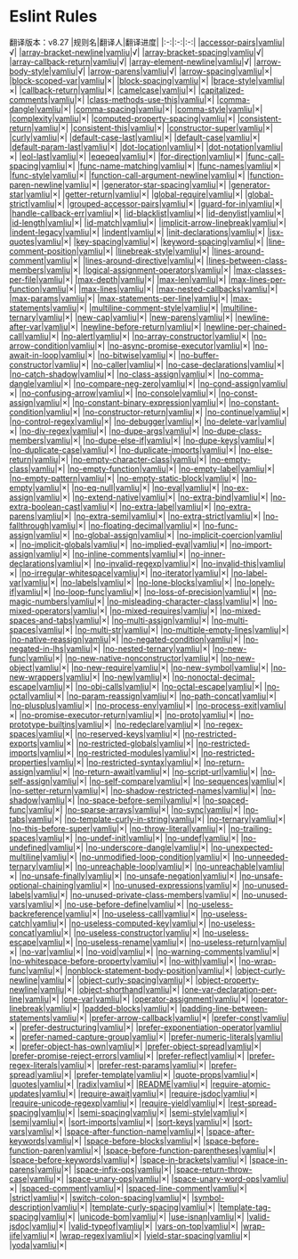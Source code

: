 # Eslint Rules
翻译版本：v8.27
|规则名|翻译人|翻译进度|
|:-:|:-:|:-:|
|[accessor-pairs](https://github.com/vamliu/docs/blob/main/eslint/rules/accessor-pairs.md)|[vamliu](https://github.com/vamliu)|√|
|[array-bracket-newline](https://github.com/vamliu/docs/blob/main/eslint/rules/array-bracket-newline.md)|[vamliu](https://github.com/vamliu)|√|
|[array-bracket-spacing](https://github.com/vamliu/docs/blob/main/eslint/rules/array-bracket-spacing.md)|[vamliu](https://github.com/vamliu)|√|
|[array-callback-return](https://github.com/vamliu/docs/blob/main/eslint/rules/array-callback-return.md)|[vamliu](https://github.com/vamliu)|√|
|[array-element-newline](https://github.com/vamliu/docs/blob/main/eslint/rules/array-element-newline.md)|[vamliu](https://github.com/vamliu)|√|
|[arrow-body-style](https://github.com/vamliu/docs/blob/main/eslint/rules/arrow-body-style.md)|[vamliu](https://github.com/vamliu)|√|
|[arrow-parens](https://github.com/vamliu/docs/blob/main/eslint/rules/arrow-parens.md)|[vamliu](https://github.com/vamliu)|√|
|[arrow-spacing](https://github.com/vamliu/docs/blob/main/eslint/rules/arrow-spacing.md)|[vamliu](https://github.com/vamliu)|×|
|[block-scoped-var](https://github.com/vamliu/docs/blob/main/eslint/rules/block-scoped-var.md)|[vamliu](https://github.com/vamliu)|×|
|[block-spacing](https://github.com/vamliu/docs/blob/main/eslint/rules/block-spacing.md)|[vamliu](https://github.com/vamliu)|×|
|[brace-style](https://github.com/vamliu/docs/blob/main/eslint/rules/brace-style.md)|[vamliu](https://github.com/vamliu)|×|
|[callback-return](https://github.com/vamliu/docs/blob/main/eslint/rules/callback-return.md)|[vamliu](https://github.com/vamliu)|×|
|[camelcase](https://github.com/vamliu/docs/blob/main/eslint/rules/camelcase.md)|[vamliu](https://github.com/vamliu)|×|
|[capitalized-comments](https://github.com/vamliu/docs/blob/main/eslint/rules/capitalized-comments.md)|[vamliu](https://github.com/vamliu)|×|
|[class-methods-use-this](https://github.com/vamliu/docs/blob/main/eslint/rules/class-methods-use-this.md)|[vamliu](https://github.com/vamliu)|×|
|[comma-dangle](https://github.com/vamliu/docs/blob/main/eslint/rules/comma-dangle.md)|[vamliu](https://github.com/vamliu)|×|
|[comma-spacing](https://github.com/vamliu/docs/blob/main/eslint/rules/comma-spacing.md)|[vamliu](https://github.com/vamliu)|×|
|[comma-style](https://github.com/vamliu/docs/blob/main/eslint/rules/comma-style.md)|[vamliu](https://github.com/vamliu)|×|
|[complexity](https://github.com/vamliu/docs/blob/main/eslint/rules/complexity.md)|[vamliu](https://github.com/vamliu)|×|
|[computed-property-spacing](https://github.com/vamliu/docs/blob/main/eslint/rules/computed-property-spacing.md)|[vamliu](https://github.com/vamliu)|×|
|[consistent-return](https://github.com/vamliu/docs/blob/main/eslint/rules/consistent-return.md)|[vamliu](https://github.com/vamliu)|×|
|[consistent-this](https://github.com/vamliu/docs/blob/main/eslint/rules/consistent-this.md)|[vamliu](https://github.com/vamliu)|×|
|[constructor-super](https://github.com/vamliu/docs/blob/main/eslint/rules/constructor-super.md)|[vamliu](https://github.com/vamliu)|×|
|[curly](https://github.com/vamliu/docs/blob/main/eslint/rules/curly.md)|[vamliu](https://github.com/vamliu)|×|
|[default-case-last](https://github.com/vamliu/docs/blob/main/eslint/rules/default-case-last.md)|[vamliu](https://github.com/vamliu)|×|
|[default-case](https://github.com/vamliu/docs/blob/main/eslint/rules/default-case.md)|[vamliu](https://github.com/vamliu)|×|
|[default-param-last](https://github.com/vamliu/docs/blob/main/eslint/rules/default-param-last.md)|[vamliu](https://github.com/vamliu)|×|
|[dot-location](https://github.com/vamliu/docs/blob/main/eslint/rules/dot-location.md)|[vamliu](https://github.com/vamliu)|×|
|[dot-notation](https://github.com/vamliu/docs/blob/main/eslint/rules/dot-notation.md)|[vamliu](https://github.com/vamliu)|×|
|[eol-last](https://github.com/vamliu/docs/blob/main/eslint/rules/eol-last.md)|[vamliu](https://github.com/vamliu)|×|
|[eqeqeq](https://github.com/vamliu/docs/blob/main/eslint/rules/eqeqeq.md)|[vamliu](https://github.com/vamliu)|×|
|[for-direction](https://github.com/vamliu/docs/blob/main/eslint/rules/for-direction.md)|[vamliu](https://github.com/vamliu)|×|
|[func-call-spacing](https://github.com/vamliu/docs/blob/main/eslint/rules/func-call-spacing.md)|[vamliu](https://github.com/vamliu)|×|
|[func-name-matching](https://github.com/vamliu/docs/blob/main/eslint/rules/func-name-matching.md)|[vamliu](https://github.com/vamliu)|×|
|[func-names](https://github.com/vamliu/docs/blob/main/eslint/rules/func-names.md)|[vamliu](https://github.com/vamliu)|×|
|[func-style](https://github.com/vamliu/docs/blob/main/eslint/rules/func-style.md)|[vamliu](https://github.com/vamliu)|×|
|[function-call-argument-newline](https://github.com/vamliu/docs/blob/main/eslint/rules/function-call-argument-newline.md)|[vamliu](https://github.com/vamliu)|×|
|[function-paren-newline](https://github.com/vamliu/docs/blob/main/eslint/rules/function-paren-newline.md)|[vamliu](https://github.com/vamliu)|×|
|[generator-star-spacing](https://github.com/vamliu/docs/blob/main/eslint/rules/generator-star-spacing.md)|[vamliu](https://github.com/vamliu)|×|
|[generator-star](https://github.com/vamliu/docs/blob/main/eslint/rules/generator-star.md)|[vamliu](https://github.com/vamliu)|×|
|[getter-return](https://github.com/vamliu/docs/blob/main/eslint/rules/getter-return.md)|[vamliu](https://github.com/vamliu)|×|
|[global-require](https://github.com/vamliu/docs/blob/main/eslint/rules/global-require.md)|[vamliu](https://github.com/vamliu)|×|
|[global-strict](https://github.com/vamliu/docs/blob/main/eslint/rules/global-strict.md)|[vamliu](https://github.com/vamliu)|×|
|[grouped-accessor-pairs](https://github.com/vamliu/docs/blob/main/eslint/rules/grouped-accessor-pairs.md)|[vamliu](https://github.com/vamliu)|×|
|[guard-for-in](https://github.com/vamliu/docs/blob/main/eslint/rules/guard-for-in.md)|[vamliu](https://github.com/vamliu)|×|
|[handle-callback-err](https://github.com/vamliu/docs/blob/main/eslint/rules/handle-callback-err.md)|[vamliu](https://github.com/vamliu)|×|
|[id-blacklist](https://github.com/vamliu/docs/blob/main/eslint/rules/id-blacklist.md)|[vamliu](https://github.com/vamliu)|×|
|[id-denylist](https://github.com/vamliu/docs/blob/main/eslint/rules/id-denylist.md)|[vamliu](https://github.com/vamliu)|×|
|[id-length](https://github.com/vamliu/docs/blob/main/eslint/rules/id-length.md)|[vamliu](https://github.com/vamliu)|×|
|[id-match](https://github.com/vamliu/docs/blob/main/eslint/rules/id-match.md)|[vamliu](https://github.com/vamliu)|×|
|[implicit-arrow-linebreak](https://github.com/vamliu/docs/blob/main/eslint/rules/implicit-arrow-linebreak.md)|[vamliu](https://github.com/vamliu)|×|
|[indent-legacy](https://github.com/vamliu/docs/blob/main/eslint/rules/indent-legacy.md)|[vamliu](https://github.com/vamliu)|×|
|[indent](https://github.com/vamliu/docs/blob/main/eslint/rules/indent.md)|[vamliu](https://github.com/vamliu)|×|
|[init-declarations](https://github.com/vamliu/docs/blob/main/eslint/rules/init-declarations.md)|[vamliu](https://github.com/vamliu)|×|
|[jsx-quotes](https://github.com/vamliu/docs/blob/main/eslint/rules/jsx-quotes.md)|[vamliu](https://github.com/vamliu)|×|
|[key-spacing](https://github.com/vamliu/docs/blob/main/eslint/rules/key-spacing.md)|[vamliu](https://github.com/vamliu)|×|
|[keyword-spacing](https://github.com/vamliu/docs/blob/main/eslint/rules/keyword-spacing.md)|[vamliu](https://github.com/vamliu)|×|
|[line-comment-position](https://github.com/vamliu/docs/blob/main/eslint/rules/line-comment-position.md)|[vamliu](https://github.com/vamliu)|×|
|[linebreak-style](https://github.com/vamliu/docs/blob/main/eslint/rules/linebreak-style.md)|[vamliu](https://github.com/vamliu)|×|
|[lines-around-comment](https://github.com/vamliu/docs/blob/main/eslint/rules/lines-around-comment.md)|[vamliu](https://github.com/vamliu)|×|
|[lines-around-directive](https://github.com/vamliu/docs/blob/main/eslint/rules/lines-around-directive.md)|[vamliu](https://github.com/vamliu)|×|
|[lines-between-class-members](https://github.com/vamliu/docs/blob/main/eslint/rules/lines-between-class-members.md)|[vamliu](https://github.com/vamliu)|×|
|[logical-assignment-operators](https://github.com/vamliu/docs/blob/main/eslint/rules/logical-assignment-operators.md)|[vamliu](https://github.com/vamliu)|×|
|[max-classes-per-file](https://github.com/vamliu/docs/blob/main/eslint/rules/max-classes-per-file.md)|[vamliu](https://github.com/vamliu)|×|
|[max-depth](https://github.com/vamliu/docs/blob/main/eslint/rules/max-depth.md)|[vamliu](https://github.com/vamliu)|×|
|[max-len](https://github.com/vamliu/docs/blob/main/eslint/rules/max-len.md)|[vamliu](https://github.com/vamliu)|×|
|[max-lines-per-function](https://github.com/vamliu/docs/blob/main/eslint/rules/max-lines-per-function.md)|[vamliu](https://github.com/vamliu)|×|
|[max-lines](https://github.com/vamliu/docs/blob/main/eslint/rules/max-lines.md)|[vamliu](https://github.com/vamliu)|×|
|[max-nested-callbacks](https://github.com/vamliu/docs/blob/main/eslint/rules/max-nested-callbacks.md)|[vamliu](https://github.com/vamliu)|×|
|[max-params](https://github.com/vamliu/docs/blob/main/eslint/rules/max-params.md)|[vamliu](https://github.com/vamliu)|×|
|[max-statements-per-line](https://github.com/vamliu/docs/blob/main/eslint/rules/max-statements-per-line.md)|[vamliu](https://github.com/vamliu)|×|
|[max-statements](https://github.com/vamliu/docs/blob/main/eslint/rules/max-statements.md)|[vamliu](https://github.com/vamliu)|×|
|[multiline-comment-style](https://github.com/vamliu/docs/blob/main/eslint/rules/multiline-comment-style.md)|[vamliu](https://github.com/vamliu)|×|
|[multiline-ternary](https://github.com/vamliu/docs/blob/main/eslint/rules/multiline-ternary.md)|[vamliu](https://github.com/vamliu)|×|
|[new-cap](https://github.com/vamliu/docs/blob/main/eslint/rules/new-cap.md)|[vamliu](https://github.com/vamliu)|×|
|[new-parens](https://github.com/vamliu/docs/blob/main/eslint/rules/new-parens.md)|[vamliu](https://github.com/vamliu)|×|
|[newline-after-var](https://github.com/vamliu/docs/blob/main/eslint/rules/newline-after-var.md)|[vamliu](https://github.com/vamliu)|×|
|[newline-before-return](https://github.com/vamliu/docs/blob/main/eslint/rules/newline-before-return.md)|[vamliu](https://github.com/vamliu)|×|
|[newline-per-chained-call](https://github.com/vamliu/docs/blob/main/eslint/rules/newline-per-chained-call.md)|[vamliu](https://github.com/vamliu)|×|
|[no-alert](https://github.com/vamliu/docs/blob/main/eslint/rules/no-alert.md)|[vamliu](https://github.com/vamliu)|×|
|[no-array-constructor](https://github.com/vamliu/docs/blob/main/eslint/rules/no-array-constructor.md)|[vamliu](https://github.com/vamliu)|×|
|[no-arrow-condition](https://github.com/vamliu/docs/blob/main/eslint/rules/no-arrow-condition.md)|[vamliu](https://github.com/vamliu)|×|
|[no-async-promise-executor](https://github.com/vamliu/docs/blob/main/eslint/rules/no-async-promise-executor.md)|[vamliu](https://github.com/vamliu)|×|
|[no-await-in-loop](https://github.com/vamliu/docs/blob/main/eslint/rules/no-await-in-loop.md)|[vamliu](https://github.com/vamliu)|×|
|[no-bitwise](https://github.com/vamliu/docs/blob/main/eslint/rules/no-bitwise.md)|[vamliu](https://github.com/vamliu)|×|
|[no-buffer-constructor](https://github.com/vamliu/docs/blob/main/eslint/rules/no-buffer-constructor.md)|[vamliu](https://github.com/vamliu)|×|
|[no-caller](https://github.com/vamliu/docs/blob/main/eslint/rules/no-caller.md)|[vamliu](https://github.com/vamliu)|×|
|[no-case-declarations](https://github.com/vamliu/docs/blob/main/eslint/rules/no-case-declarations.md)|[vamliu](https://github.com/vamliu)|×|
|[no-catch-shadow](https://github.com/vamliu/docs/blob/main/eslint/rules/no-catch-shadow.md)|[vamliu](https://github.com/vamliu)|×|
|[no-class-assign](https://github.com/vamliu/docs/blob/main/eslint/rules/no-class-assign.md)|[vamliu](https://github.com/vamliu)|×|
|[no-comma-dangle](https://github.com/vamliu/docs/blob/main/eslint/rules/no-comma-dangle.md)|[vamliu](https://github.com/vamliu)|×|
|[no-compare-neg-zero](https://github.com/vamliu/docs/blob/main/eslint/rules/no-compare-neg-zero.md)|[vamliu](https://github.com/vamliu)|×|
|[no-cond-assign](https://github.com/vamliu/docs/blob/main/eslint/rules/no-cond-assign.md)|[vamliu](https://github.com/vamliu)|×|
|[no-confusing-arrow](https://github.com/vamliu/docs/blob/main/eslint/rules/no-confusing-arrow.md)|[vamliu](https://github.com/vamliu)|×|
|[no-console](https://github.com/vamliu/docs/blob/main/eslint/rules/no-console.md)|[vamliu](https://github.com/vamliu)|×|
|[no-const-assign](https://github.com/vamliu/docs/blob/main/eslint/rules/no-const-assign.md)|[vamliu](https://github.com/vamliu)|×|
|[no-constant-binary-expression](https://github.com/vamliu/docs/blob/main/eslint/rules/no-constant-binary-expression.md)|[vamliu](https://github.com/vamliu)|×|
|[no-constant-condition](https://github.com/vamliu/docs/blob/main/eslint/rules/no-constant-condition.md)|[vamliu](https://github.com/vamliu)|×|
|[no-constructor-return](https://github.com/vamliu/docs/blob/main/eslint/rules/no-constructor-return.md)|[vamliu](https://github.com/vamliu)|×|
|[no-continue](https://github.com/vamliu/docs/blob/main/eslint/rules/no-continue.md)|[vamliu](https://github.com/vamliu)|×|
|[no-control-regex](https://github.com/vamliu/docs/blob/main/eslint/rules/no-control-regex.md)|[vamliu](https://github.com/vamliu)|×|
|[no-debugger](https://github.com/vamliu/docs/blob/main/eslint/rules/no-debugger.md)|[vamliu](https://github.com/vamliu)|×|
|[no-delete-var](https://github.com/vamliu/docs/blob/main/eslint/rules/no-delete-var.md)|[vamliu](https://github.com/vamliu)|×|
|[no-div-regex](https://github.com/vamliu/docs/blob/main/eslint/rules/no-div-regex.md)|[vamliu](https://github.com/vamliu)|×|
|[no-dupe-args](https://github.com/vamliu/docs/blob/main/eslint/rules/no-dupe-args.md)|[vamliu](https://github.com/vamliu)|×|
|[no-dupe-class-members](https://github.com/vamliu/docs/blob/main/eslint/rules/no-dupe-class-members.md)|[vamliu](https://github.com/vamliu)|×|
|[no-dupe-else-if](https://github.com/vamliu/docs/blob/main/eslint/rules/no-dupe-else-if.md)|[vamliu](https://github.com/vamliu)|×|
|[no-dupe-keys](https://github.com/vamliu/docs/blob/main/eslint/rules/no-dupe-keys.md)|[vamliu](https://github.com/vamliu)|×|
|[no-duplicate-case](https://github.com/vamliu/docs/blob/main/eslint/rules/no-duplicate-case.md)|[vamliu](https://github.com/vamliu)|×|
|[no-duplicate-imports](https://github.com/vamliu/docs/blob/main/eslint/rules/no-duplicate-imports.md)|[vamliu](https://github.com/vamliu)|×|
|[no-else-return](https://github.com/vamliu/docs/blob/main/eslint/rules/no-else-return.md)|[vamliu](https://github.com/vamliu)|×|
|[no-empty-character-class](https://github.com/vamliu/docs/blob/main/eslint/rules/no-empty-character-class.md)|[vamliu](https://github.com/vamliu)|×|
|[no-empty-class](https://github.com/vamliu/docs/blob/main/eslint/rules/no-empty-class.md)|[vamliu](https://github.com/vamliu)|×|
|[no-empty-function](https://github.com/vamliu/docs/blob/main/eslint/rules/no-empty-function.md)|[vamliu](https://github.com/vamliu)|×|
|[no-empty-label](https://github.com/vamliu/docs/blob/main/eslint/rules/no-empty-label.md)|[vamliu](https://github.com/vamliu)|×|
|[no-empty-pattern](https://github.com/vamliu/docs/blob/main/eslint/rules/no-empty-pattern.md)|[vamliu](https://github.com/vamliu)|×|
|[no-empty-static-block](https://github.com/vamliu/docs/blob/main/eslint/rules/no-empty-static-block.md)|[vamliu](https://github.com/vamliu)|×|
|[no-empty](https://github.com/vamliu/docs/blob/main/eslint/rules/no-empty.md)|[vamliu](https://github.com/vamliu)|×|
|[no-eq-null](https://github.com/vamliu/docs/blob/main/eslint/rules/no-eq-null.md)|[vamliu](https://github.com/vamliu)|×|
|[no-eval](https://github.com/vamliu/docs/blob/main/eslint/rules/no-eval.md)|[vamliu](https://github.com/vamliu)|×|
|[no-ex-assign](https://github.com/vamliu/docs/blob/main/eslint/rules/no-ex-assign.md)|[vamliu](https://github.com/vamliu)|×|
|[no-extend-native](https://github.com/vamliu/docs/blob/main/eslint/rules/no-extend-native.md)|[vamliu](https://github.com/vamliu)|×|
|[no-extra-bind](https://github.com/vamliu/docs/blob/main/eslint/rules/no-extra-bind.md)|[vamliu](https://github.com/vamliu)|×|
|[no-extra-boolean-cast](https://github.com/vamliu/docs/blob/main/eslint/rules/no-extra-boolean-cast.md)|[vamliu](https://github.com/vamliu)|×|
|[no-extra-label](https://github.com/vamliu/docs/blob/main/eslint/rules/no-extra-label.md)|[vamliu](https://github.com/vamliu)|×|
|[no-extra-parens](https://github.com/vamliu/docs/blob/main/eslint/rules/no-extra-parens.md)|[vamliu](https://github.com/vamliu)|×|
|[no-extra-semi](https://github.com/vamliu/docs/blob/main/eslint/rules/no-extra-semi.md)|[vamliu](https://github.com/vamliu)|×|
|[no-extra-strict](https://github.com/vamliu/docs/blob/main/eslint/rules/no-extra-strict.md)|[vamliu](https://github.com/vamliu)|×|
|[no-fallthrough](https://github.com/vamliu/docs/blob/main/eslint/rules/no-fallthrough.md)|[vamliu](https://github.com/vamliu)|×|
|[no-floating-decimal](https://github.com/vamliu/docs/blob/main/eslint/rules/no-floating-decimal.md)|[vamliu](https://github.com/vamliu)|×|
|[no-func-assign](https://github.com/vamliu/docs/blob/main/eslint/rules/no-func-assign.md)|[vamliu](https://github.com/vamliu)|×|
|[no-global-assign](https://github.com/vamliu/docs/blob/main/eslint/rules/no-global-assign.md)|[vamliu](https://github.com/vamliu)|×|
|[no-implicit-coercion](https://github.com/vamliu/docs/blob/main/eslint/rules/no-implicit-coercion.md)|[vamliu](https://github.com/vamliu)|×|
|[no-implicit-globals](https://github.com/vamliu/docs/blob/main/eslint/rules/no-implicit-globals.md)|[vamliu](https://github.com/vamliu)|×|
|[no-implied-eval](https://github.com/vamliu/docs/blob/main/eslint/rules/no-implied-eval.md)|[vamliu](https://github.com/vamliu)|×|
|[no-import-assign](https://github.com/vamliu/docs/blob/main/eslint/rules/no-import-assign.md)|[vamliu](https://github.com/vamliu)|×|
|[no-inline-comments](https://github.com/vamliu/docs/blob/main/eslint/rules/no-inline-comments.md)|[vamliu](https://github.com/vamliu)|×|
|[no-inner-declarations](https://github.com/vamliu/docs/blob/main/eslint/rules/no-inner-declarations.md)|[vamliu](https://github.com/vamliu)|×|
|[no-invalid-regexp](https://github.com/vamliu/docs/blob/main/eslint/rules/no-invalid-regexp.md)|[vamliu](https://github.com/vamliu)|×|
|[no-invalid-this](https://github.com/vamliu/docs/blob/main/eslint/rules/no-invalid-this.md)|[vamliu](https://github.com/vamliu)|×|
|[no-irregular-whitespace](https://github.com/vamliu/docs/blob/main/eslint/rules/no-irregular-whitespace.md)|[vamliu](https://github.com/vamliu)|×|
|[no-iterator](https://github.com/vamliu/docs/blob/main/eslint/rules/no-iterator.md)|[vamliu](https://github.com/vamliu)|×|
|[no-label-var](https://github.com/vamliu/docs/blob/main/eslint/rules/no-label-var.md)|[vamliu](https://github.com/vamliu)|×|
|[no-labels](https://github.com/vamliu/docs/blob/main/eslint/rules/no-labels.md)|[vamliu](https://github.com/vamliu)|×|
|[no-lone-blocks](https://github.com/vamliu/docs/blob/main/eslint/rules/no-lone-blocks.md)|[vamliu](https://github.com/vamliu)|×|
|[no-lonely-if](https://github.com/vamliu/docs/blob/main/eslint/rules/no-lonely-if.md)|[vamliu](https://github.com/vamliu)|×|
|[no-loop-func](https://github.com/vamliu/docs/blob/main/eslint/rules/no-loop-func.md)|[vamliu](https://github.com/vamliu)|×|
|[no-loss-of-precision](https://github.com/vamliu/docs/blob/main/eslint/rules/no-loss-of-precision.md)|[vamliu](https://github.com/vamliu)|×|
|[no-magic-numbers](https://github.com/vamliu/docs/blob/main/eslint/rules/no-magic-numbers.md)|[vamliu](https://github.com/vamliu)|×|
|[no-misleading-character-class](https://github.com/vamliu/docs/blob/main/eslint/rules/no-misleading-character-class.md)|[vamliu](https://github.com/vamliu)|×|
|[no-mixed-operators](https://github.com/vamliu/docs/blob/main/eslint/rules/no-mixed-operators.md)|[vamliu](https://github.com/vamliu)|×|
|[no-mixed-requires](https://github.com/vamliu/docs/blob/main/eslint/rules/no-mixed-requires.md)|[vamliu](https://github.com/vamliu)|×|
|[no-mixed-spaces-and-tabs](https://github.com/vamliu/docs/blob/main/eslint/rules/no-mixed-spaces-and-tabs.md)|[vamliu](https://github.com/vamliu)|×|
|[no-multi-assign](https://github.com/vamliu/docs/blob/main/eslint/rules/no-multi-assign.md)|[vamliu](https://github.com/vamliu)|×|
|[no-multi-spaces](https://github.com/vamliu/docs/blob/main/eslint/rules/no-multi-spaces.md)|[vamliu](https://github.com/vamliu)|×|
|[no-multi-str](https://github.com/vamliu/docs/blob/main/eslint/rules/no-multi-str.md)|[vamliu](https://github.com/vamliu)|×|
|[no-multiple-empty-lines](https://github.com/vamliu/docs/blob/main/eslint/rules/no-multiple-empty-lines.md)|[vamliu](https://github.com/vamliu)|×|
|[no-native-reassign](https://github.com/vamliu/docs/blob/main/eslint/rules/no-native-reassign.md)|[vamliu](https://github.com/vamliu)|×|
|[no-negated-condition](https://github.com/vamliu/docs/blob/main/eslint/rules/no-negated-condition.md)|[vamliu](https://github.com/vamliu)|×|
|[no-negated-in-lhs](https://github.com/vamliu/docs/blob/main/eslint/rules/no-negated-in-lhs.md)|[vamliu](https://github.com/vamliu)|×|
|[no-nested-ternary](https://github.com/vamliu/docs/blob/main/eslint/rules/no-nested-ternary.md)|[vamliu](https://github.com/vamliu)|×|
|[no-new-func](https://github.com/vamliu/docs/blob/main/eslint/rules/no-new-func.md)|[vamliu](https://github.com/vamliu)|×|
|[no-new-native-nonconstructor](https://github.com/vamliu/docs/blob/main/eslint/rules/no-new-native-nonconstructor.md)|[vamliu](https://github.com/vamliu)|×|
|[no-new-object](https://github.com/vamliu/docs/blob/main/eslint/rules/no-new-object.md)|[vamliu](https://github.com/vamliu)|×|
|[no-new-require](https://github.com/vamliu/docs/blob/main/eslint/rules/no-new-require.md)|[vamliu](https://github.com/vamliu)|×|
|[no-new-symbol](https://github.com/vamliu/docs/blob/main/eslint/rules/no-new-symbol.md)|[vamliu](https://github.com/vamliu)|×|
|[no-new-wrappers](https://github.com/vamliu/docs/blob/main/eslint/rules/no-new-wrappers.md)|[vamliu](https://github.com/vamliu)|×|
|[no-new](https://github.com/vamliu/docs/blob/main/eslint/rules/no-new.md)|[vamliu](https://github.com/vamliu)|×|
|[no-nonoctal-decimal-escape](https://github.com/vamliu/docs/blob/main/eslint/rules/no-nonoctal-decimal-escape.md)|[vamliu](https://github.com/vamliu)|×|
|[no-obj-calls](https://github.com/vamliu/docs/blob/main/eslint/rules/no-obj-calls.md)|[vamliu](https://github.com/vamliu)|×|
|[no-octal-escape](https://github.com/vamliu/docs/blob/main/eslint/rules/no-octal-escape.md)|[vamliu](https://github.com/vamliu)|×|
|[no-octal](https://github.com/vamliu/docs/blob/main/eslint/rules/no-octal.md)|[vamliu](https://github.com/vamliu)|×|
|[no-param-reassign](https://github.com/vamliu/docs/blob/main/eslint/rules/no-param-reassign.md)|[vamliu](https://github.com/vamliu)|×|
|[no-path-concat](https://github.com/vamliu/docs/blob/main/eslint/rules/no-path-concat.md)|[vamliu](https://github.com/vamliu)|×|
|[no-plusplus](https://github.com/vamliu/docs/blob/main/eslint/rules/no-plusplus.md)|[vamliu](https://github.com/vamliu)|×|
|[no-process-env](https://github.com/vamliu/docs/blob/main/eslint/rules/no-process-env.md)|[vamliu](https://github.com/vamliu)|×|
|[no-process-exit](https://github.com/vamliu/docs/blob/main/eslint/rules/no-process-exit.md)|[vamliu](https://github.com/vamliu)|×|
|[no-promise-executor-return](https://github.com/vamliu/docs/blob/main/eslint/rules/no-promise-executor-return.md)|[vamliu](https://github.com/vamliu)|×|
|[no-proto](https://github.com/vamliu/docs/blob/main/eslint/rules/no-proto.md)|[vamliu](https://github.com/vamliu)|×|
|[no-prototype-builtins](https://github.com/vamliu/docs/blob/main/eslint/rules/no-prototype-builtins.md)|[vamliu](https://github.com/vamliu)|×|
|[no-redeclare](https://github.com/vamliu/docs/blob/main/eslint/rules/no-redeclare.md)|[vamliu](https://github.com/vamliu)|×|
|[no-regex-spaces](https://github.com/vamliu/docs/blob/main/eslint/rules/no-regex-spaces.md)|[vamliu](https://github.com/vamliu)|×|
|[no-reserved-keys](https://github.com/vamliu/docs/blob/main/eslint/rules/no-reserved-keys.md)|[vamliu](https://github.com/vamliu)|×|
|[no-restricted-exports](https://github.com/vamliu/docs/blob/main/eslint/rules/no-restricted-exports.md)|[vamliu](https://github.com/vamliu)|×|
|[no-restricted-globals](https://github.com/vamliu/docs/blob/main/eslint/rules/no-restricted-globals.md)|[vamliu](https://github.com/vamliu)|×|
|[no-restricted-imports](https://github.com/vamliu/docs/blob/main/eslint/rules/no-restricted-imports.md)|[vamliu](https://github.com/vamliu)|×|
|[no-restricted-modules](https://github.com/vamliu/docs/blob/main/eslint/rules/no-restricted-modules.md)|[vamliu](https://github.com/vamliu)|×|
|[no-restricted-properties](https://github.com/vamliu/docs/blob/main/eslint/rules/no-restricted-properties.md)|[vamliu](https://github.com/vamliu)|×|
|[no-restricted-syntax](https://github.com/vamliu/docs/blob/main/eslint/rules/no-restricted-syntax.md)|[vamliu](https://github.com/vamliu)|×|
|[no-return-assign](https://github.com/vamliu/docs/blob/main/eslint/rules/no-return-assign.md)|[vamliu](https://github.com/vamliu)|×|
|[no-return-await](https://github.com/vamliu/docs/blob/main/eslint/rules/no-return-await.md)|[vamliu](https://github.com/vamliu)|×|
|[no-script-url](https://github.com/vamliu/docs/blob/main/eslint/rules/no-script-url.md)|[vamliu](https://github.com/vamliu)|×|
|[no-self-assign](https://github.com/vamliu/docs/blob/main/eslint/rules/no-self-assign.md)|[vamliu](https://github.com/vamliu)|×|
|[no-self-compare](https://github.com/vamliu/docs/blob/main/eslint/rules/no-self-compare.md)|[vamliu](https://github.com/vamliu)|×|
|[no-sequences](https://github.com/vamliu/docs/blob/main/eslint/rules/no-sequences.md)|[vamliu](https://github.com/vamliu)|×|
|[no-setter-return](https://github.com/vamliu/docs/blob/main/eslint/rules/no-setter-return.md)|[vamliu](https://github.com/vamliu)|×|
|[no-shadow-restricted-names](https://github.com/vamliu/docs/blob/main/eslint/rules/no-shadow-restricted-names.md)|[vamliu](https://github.com/vamliu)|×|
|[no-shadow](https://github.com/vamliu/docs/blob/main/eslint/rules/no-shadow.md)|[vamliu](https://github.com/vamliu)|×|
|[no-space-before-semi](https://github.com/vamliu/docs/blob/main/eslint/rules/no-space-before-semi.md)|[vamliu](https://github.com/vamliu)|×|
|[no-spaced-func](https://github.com/vamliu/docs/blob/main/eslint/rules/no-spaced-func.md)|[vamliu](https://github.com/vamliu)|×|
|[no-sparse-arrays](https://github.com/vamliu/docs/blob/main/eslint/rules/no-sparse-arrays.md)|[vamliu](https://github.com/vamliu)|×|
|[no-sync](https://github.com/vamliu/docs/blob/main/eslint/rules/no-sync.md)|[vamliu](https://github.com/vamliu)|×|
|[no-tabs](https://github.com/vamliu/docs/blob/main/eslint/rules/no-tabs.md)|[vamliu](https://github.com/vamliu)|×|
|[no-template-curly-in-string](https://github.com/vamliu/docs/blob/main/eslint/rules/no-template-curly-in-string.md)|[vamliu](https://github.com/vamliu)|×|
|[no-ternary](https://github.com/vamliu/docs/blob/main/eslint/rules/no-ternary.md)|[vamliu](https://github.com/vamliu)|×|
|[no-this-before-super](https://github.com/vamliu/docs/blob/main/eslint/rules/no-this-before-super.md)|[vamliu](https://github.com/vamliu)|×|
|[no-throw-literal](https://github.com/vamliu/docs/blob/main/eslint/rules/no-throw-literal.md)|[vamliu](https://github.com/vamliu)|×|
|[no-trailing-spaces](https://github.com/vamliu/docs/blob/main/eslint/rules/no-trailing-spaces.md)|[vamliu](https://github.com/vamliu)|×|
|[no-undef-init](https://github.com/vamliu/docs/blob/main/eslint/rules/no-undef-init.md)|[vamliu](https://github.com/vamliu)|×|
|[no-undef](https://github.com/vamliu/docs/blob/main/eslint/rules/no-undef.md)|[vamliu](https://github.com/vamliu)|×|
|[no-undefined](https://github.com/vamliu/docs/blob/main/eslint/rules/no-undefined.md)|[vamliu](https://github.com/vamliu)|×|
|[no-underscore-dangle](https://github.com/vamliu/docs/blob/main/eslint/rules/no-underscore-dangle.md)|[vamliu](https://github.com/vamliu)|×|
|[no-unexpected-multiline](https://github.com/vamliu/docs/blob/main/eslint/rules/no-unexpected-multiline.md)|[vamliu](https://github.com/vamliu)|×|
|[no-unmodified-loop-condition](https://github.com/vamliu/docs/blob/main/eslint/rules/no-unmodified-loop-condition.md)|[vamliu](https://github.com/vamliu)|×|
|[no-unneeded-ternary](https://github.com/vamliu/docs/blob/main/eslint/rules/no-unneeded-ternary.md)|[vamliu](https://github.com/vamliu)|×|
|[no-unreachable-loop](https://github.com/vamliu/docs/blob/main/eslint/rules/no-unreachable-loop.md)|[vamliu](https://github.com/vamliu)|×|
|[no-unreachable](https://github.com/vamliu/docs/blob/main/eslint/rules/no-unreachable.md)|[vamliu](https://github.com/vamliu)|×|
|[no-unsafe-finally](https://github.com/vamliu/docs/blob/main/eslint/rules/no-unsafe-finally.md)|[vamliu](https://github.com/vamliu)|×|
|[no-unsafe-negation](https://github.com/vamliu/docs/blob/main/eslint/rules/no-unsafe-negation.md)|[vamliu](https://github.com/vamliu)|×|
|[no-unsafe-optional-chaining](https://github.com/vamliu/docs/blob/main/eslint/rules/no-unsafe-optional-chaining.md)|[vamliu](https://github.com/vamliu)|×|
|[no-unused-expressions](https://github.com/vamliu/docs/blob/main/eslint/rules/no-unused-expressions.md)|[vamliu](https://github.com/vamliu)|×|
|[no-unused-labels](https://github.com/vamliu/docs/blob/main/eslint/rules/no-unused-labels.md)|[vamliu](https://github.com/vamliu)|×|
|[no-unused-private-class-members](https://github.com/vamliu/docs/blob/main/eslint/rules/no-unused-private-class-members.md)|[vamliu](https://github.com/vamliu)|×|
|[no-unused-vars](https://github.com/vamliu/docs/blob/main/eslint/rules/no-unused-vars.md)|[vamliu](https://github.com/vamliu)|×|
|[no-use-before-define](https://github.com/vamliu/docs/blob/main/eslint/rules/no-use-before-define.md)|[vamliu](https://github.com/vamliu)|×|
|[no-useless-backreference](https://github.com/vamliu/docs/blob/main/eslint/rules/no-useless-backreference.md)|[vamliu](https://github.com/vamliu)|×|
|[no-useless-call](https://github.com/vamliu/docs/blob/main/eslint/rules/no-useless-call.md)|[vamliu](https://github.com/vamliu)|×|
|[no-useless-catch](https://github.com/vamliu/docs/blob/main/eslint/rules/no-useless-catch.md)|[vamliu](https://github.com/vamliu)|×|
|[no-useless-computed-key](https://github.com/vamliu/docs/blob/main/eslint/rules/no-useless-computed-key.md)|[vamliu](https://github.com/vamliu)|×|
|[no-useless-concat](https://github.com/vamliu/docs/blob/main/eslint/rules/no-useless-concat.md)|[vamliu](https://github.com/vamliu)|×|
|[no-useless-constructor](https://github.com/vamliu/docs/blob/main/eslint/rules/no-useless-constructor.md)|[vamliu](https://github.com/vamliu)|×|
|[no-useless-escape](https://github.com/vamliu/docs/blob/main/eslint/rules/no-useless-escape.md)|[vamliu](https://github.com/vamliu)|×|
|[no-useless-rename](https://github.com/vamliu/docs/blob/main/eslint/rules/no-useless-rename.md)|[vamliu](https://github.com/vamliu)|×|
|[no-useless-return](https://github.com/vamliu/docs/blob/main/eslint/rules/no-useless-return.md)|[vamliu](https://github.com/vamliu)|×|
|[no-var](https://github.com/vamliu/docs/blob/main/eslint/rules/no-var.md)|[vamliu](https://github.com/vamliu)|×|
|[no-void](https://github.com/vamliu/docs/blob/main/eslint/rules/no-void.md)|[vamliu](https://github.com/vamliu)|×|
|[no-warning-comments](https://github.com/vamliu/docs/blob/main/eslint/rules/no-warning-comments.md)|[vamliu](https://github.com/vamliu)|×|
|[no-whitespace-before-property](https://github.com/vamliu/docs/blob/main/eslint/rules/no-whitespace-before-property.md)|[vamliu](https://github.com/vamliu)|×|
|[no-with](https://github.com/vamliu/docs/blob/main/eslint/rules/no-with.md)|[vamliu](https://github.com/vamliu)|×|
|[no-wrap-func](https://github.com/vamliu/docs/blob/main/eslint/rules/no-wrap-func.md)|[vamliu](https://github.com/vamliu)|×|
|[nonblock-statement-body-position](https://github.com/vamliu/docs/blob/main/eslint/rules/nonblock-statement-body-position.md)|[vamliu](https://github.com/vamliu)|×|
|[object-curly-newline](https://github.com/vamliu/docs/blob/main/eslint/rules/object-curly-newline.md)|[vamliu](https://github.com/vamliu)|×|
|[object-curly-spacing](https://github.com/vamliu/docs/blob/main/eslint/rules/object-curly-spacing.md)|[vamliu](https://github.com/vamliu)|×|
|[object-property-newline](https://github.com/vamliu/docs/blob/main/eslint/rules/object-property-newline.md)|[vamliu](https://github.com/vamliu)|×|
|[object-shorthand](https://github.com/vamliu/docs/blob/main/eslint/rules/object-shorthand.md)|[vamliu](https://github.com/vamliu)|×|
|[one-var-declaration-per-line](https://github.com/vamliu/docs/blob/main/eslint/rules/one-var-declaration-per-line.md)|[vamliu](https://github.com/vamliu)|×|
|[one-var](https://github.com/vamliu/docs/blob/main/eslint/rules/one-var.md)|[vamliu](https://github.com/vamliu)|×|
|[operator-assignment](https://github.com/vamliu/docs/blob/main/eslint/rules/operator-assignment.md)|[vamliu](https://github.com/vamliu)|×|
|[operator-linebreak](https://github.com/vamliu/docs/blob/main/eslint/rules/operator-linebreak.md)|[vamliu](https://github.com/vamliu)|×|
|[padded-blocks](https://github.com/vamliu/docs/blob/main/eslint/rules/padded-blocks.md)|[vamliu](https://github.com/vamliu)|×|
|[padding-line-between-statements](https://github.com/vamliu/docs/blob/main/eslint/rules/padding-line-between-statements.md)|[vamliu](https://github.com/vamliu)|×|
|[prefer-arrow-callback](https://github.com/vamliu/docs/blob/main/eslint/rules/prefer-arrow-callback.md)|[vamliu](https://github.com/vamliu)|×|
|[prefer-const](https://github.com/vamliu/docs/blob/main/eslint/rules/prefer-const.md)|[vamliu](https://github.com/vamliu)|×|
|[prefer-destructuring](https://github.com/vamliu/docs/blob/main/eslint/rules/prefer-destructuring.md)|[vamliu](https://github.com/vamliu)|×|
|[prefer-exponentiation-operator](https://github.com/vamliu/docs/blob/main/eslint/rules/prefer-exponentiation-operator.md)|[vamliu](https://github.com/vamliu)|×|
|[prefer-named-capture-group](https://github.com/vamliu/docs/blob/main/eslint/rules/prefer-named-capture-group.md)|[vamliu](https://github.com/vamliu)|×|
|[prefer-numeric-literals](https://github.com/vamliu/docs/blob/main/eslint/rules/prefer-numeric-literals.md)|[vamliu](https://github.com/vamliu)|×|
|[prefer-object-has-own](https://github.com/vamliu/docs/blob/main/eslint/rules/prefer-object-has-own.md)|[vamliu](https://github.com/vamliu)|×|
|[prefer-object-spread](https://github.com/vamliu/docs/blob/main/eslint/rules/prefer-object-spread.md)|[vamliu](https://github.com/vamliu)|×|
|[prefer-promise-reject-errors](https://github.com/vamliu/docs/blob/main/eslint/rules/prefer-promise-reject-errors.md)|[vamliu](https://github.com/vamliu)|×|
|[prefer-reflect](https://github.com/vamliu/docs/blob/main/eslint/rules/prefer-reflect.md)|[vamliu](https://github.com/vamliu)|×|
|[prefer-regex-literals](https://github.com/vamliu/docs/blob/main/eslint/rules/prefer-regex-literals.md)|[vamliu](https://github.com/vamliu)|×|
|[prefer-rest-params](https://github.com/vamliu/docs/blob/main/eslint/rules/prefer-rest-params.md)|[vamliu](https://github.com/vamliu)|×|
|[prefer-spread](https://github.com/vamliu/docs/blob/main/eslint/rules/prefer-spread.md)|[vamliu](https://github.com/vamliu)|×|
|[prefer-template](https://github.com/vamliu/docs/blob/main/eslint/rules/prefer-template.md)|[vamliu](https://github.com/vamliu)|×|
|[quote-props](https://github.com/vamliu/docs/blob/main/eslint/rules/quote-props.md)|[vamliu](https://github.com/vamliu)|×|
|[quotes](https://github.com/vamliu/docs/blob/main/eslint/rules/quotes.md)|[vamliu](https://github.com/vamliu)|×|
|[radix](https://github.com/vamliu/docs/blob/main/eslint/rules/radix.md)|[vamliu](https://github.com/vamliu)|×|
|[README](https://github.com/vamliu/docs/blob/main/eslint/rules/README.md)|[vamliu](https://github.com/vamliu)|×|
|[require-atomic-updates](https://github.com/vamliu/docs/blob/main/eslint/rules/require-atomic-updates.md)|[vamliu](https://github.com/vamliu)|×|
|[require-await](https://github.com/vamliu/docs/blob/main/eslint/rules/require-await.md)|[vamliu](https://github.com/vamliu)|×|
|[require-jsdoc](https://github.com/vamliu/docs/blob/main/eslint/rules/require-jsdoc.md)|[vamliu](https://github.com/vamliu)|×|
|[require-unicode-regexp](https://github.com/vamliu/docs/blob/main/eslint/rules/require-unicode-regexp.md)|[vamliu](https://github.com/vamliu)|×|
|[require-yield](https://github.com/vamliu/docs/blob/main/eslint/rules/require-yield.md)|[vamliu](https://github.com/vamliu)|×|
|[rest-spread-spacing](https://github.com/vamliu/docs/blob/main/eslint/rules/rest-spread-spacing.md)|[vamliu](https://github.com/vamliu)|×|
|[semi-spacing](https://github.com/vamliu/docs/blob/main/eslint/rules/semi-spacing.md)|[vamliu](https://github.com/vamliu)|×|
|[semi-style](https://github.com/vamliu/docs/blob/main/eslint/rules/semi-style.md)|[vamliu](https://github.com/vamliu)|×|
|[semi](https://github.com/vamliu/docs/blob/main/eslint/rules/semi.md)|[vamliu](https://github.com/vamliu)|×|
|[sort-imports](https://github.com/vamliu/docs/blob/main/eslint/rules/sort-imports.md)|[vamliu](https://github.com/vamliu)|×|
|[sort-keys](https://github.com/vamliu/docs/blob/main/eslint/rules/sort-keys.md)|[vamliu](https://github.com/vamliu)|×|
|[sort-vars](https://github.com/vamliu/docs/blob/main/eslint/rules/sort-vars.md)|[vamliu](https://github.com/vamliu)|×|
|[space-after-function-name](https://github.com/vamliu/docs/blob/main/eslint/rules/space-after-function-name.md)|[vamliu](https://github.com/vamliu)|×|
|[space-after-keywords](https://github.com/vamliu/docs/blob/main/eslint/rules/space-after-keywords.md)|[vamliu](https://github.com/vamliu)|×|
|[space-before-blocks](https://github.com/vamliu/docs/blob/main/eslint/rules/space-before-blocks.md)|[vamliu](https://github.com/vamliu)|×|
|[space-before-function-paren](https://github.com/vamliu/docs/blob/main/eslint/rules/space-before-function-paren.md)|[vamliu](https://github.com/vamliu)|×|
|[space-before-function-parentheses](https://github.com/vamliu/docs/blob/main/eslint/rules/space-before-function-parentheses.md)|[vamliu](https://github.com/vamliu)|×|
|[space-before-keywords](https://github.com/vamliu/docs/blob/main/eslint/rules/space-before-keywords.md)|[vamliu](https://github.com/vamliu)|×|
|[space-in-brackets](https://github.com/vamliu/docs/blob/main/eslint/rules/space-in-brackets.md)|[vamliu](https://github.com/vamliu)|×|
|[space-in-parens](https://github.com/vamliu/docs/blob/main/eslint/rules/space-in-parens.md)|[vamliu](https://github.com/vamliu)|×|
|[space-infix-ops](https://github.com/vamliu/docs/blob/main/eslint/rules/space-infix-ops.md)|[vamliu](https://github.com/vamliu)|×|
|[space-return-throw-case](https://github.com/vamliu/docs/blob/main/eslint/rules/space-return-throw-case.md)|[vamliu](https://github.com/vamliu)|×|
|[space-unary-ops](https://github.com/vamliu/docs/blob/main/eslint/rules/space-unary-ops.md)|[vamliu](https://github.com/vamliu)|×|
|[space-unary-word-ops](https://github.com/vamliu/docs/blob/main/eslint/rules/space-unary-word-ops.md)|[vamliu](https://github.com/vamliu)|×|
|[spaced-comment](https://github.com/vamliu/docs/blob/main/eslint/rules/spaced-comment.md)|[vamliu](https://github.com/vamliu)|×|
|[spaced-line-comment](https://github.com/vamliu/docs/blob/main/eslint/rules/spaced-line-comment.md)|[vamliu](https://github.com/vamliu)|×|
|[strict](https://github.com/vamliu/docs/blob/main/eslint/rules/strict.md)|[vamliu](https://github.com/vamliu)|×|
|[switch-colon-spacing](https://github.com/vamliu/docs/blob/main/eslint/rules/switch-colon-spacing.md)|[vamliu](https://github.com/vamliu)|×|
|[symbol-description](https://github.com/vamliu/docs/blob/main/eslint/rules/symbol-description.md)|[vamliu](https://github.com/vamliu)|×|
|[template-curly-spacing](https://github.com/vamliu/docs/blob/main/eslint/rules/template-curly-spacing.md)|[vamliu](https://github.com/vamliu)|×|
|[template-tag-spacing](https://github.com/vamliu/docs/blob/main/eslint/rules/template-tag-spacing.md)|[vamliu](https://github.com/vamliu)|×|
|[unicode-bom](https://github.com/vamliu/docs/blob/main/eslint/rules/unicode-bom.md)|[vamliu](https://github.com/vamliu)|×|
|[use-isnan](https://github.com/vamliu/docs/blob/main/eslint/rules/use-isnan.md)|[vamliu](https://github.com/vamliu)|×|
|[valid-jsdoc](https://github.com/vamliu/docs/blob/main/eslint/rules/valid-jsdoc.md)|[vamliu](https://github.com/vamliu)|×|
|[valid-typeof](https://github.com/vamliu/docs/blob/main/eslint/rules/valid-typeof.md)|[vamliu](https://github.com/vamliu)|×|
|[vars-on-top](https://github.com/vamliu/docs/blob/main/eslint/rules/vars-on-top.md)|[vamliu](https://github.com/vamliu)|×|
|[wrap-iife](https://github.com/vamliu/docs/blob/main/eslint/rules/wrap-iife.md)|[vamliu](https://github.com/vamliu)|×|
|[wrap-regex](https://github.com/vamliu/docs/blob/main/eslint/rules/wrap-regex.md)|[vamliu](https://github.com/vamliu)|×|
|[yield-star-spacing](https://github.com/vamliu/docs/blob/main/eslint/rules/yield-star-spacing.md)|[vamliu](https://github.com/vamliu)|×|
|[yoda](https://github.com/vamliu/docs/blob/main/eslint/rules/yoda.md)|[vamliu](https://github.com/vamliu)|×|
